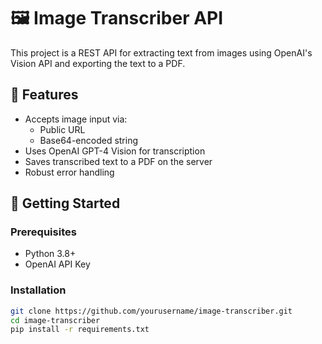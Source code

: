 # 🖼️ Image Transcriber API

This project is a REST API for extracting text from images using OpenAI's Vision API and exporting the text to a PDF.

## 🔧 Features

- Accepts image input via:
  - Public URL
  - Base64-encoded string
- Uses OpenAI GPT-4 Vision for transcription
- Saves transcribed text to a PDF on the server
- Robust error handling

## 🚀 Getting Started

### Prerequisites

- Python 3.8+
- OpenAI API Key

### Installation

```bash
git clone https://github.com/yourusername/image-transcriber.git
cd image-transcriber
pip install -r requirements.txt

